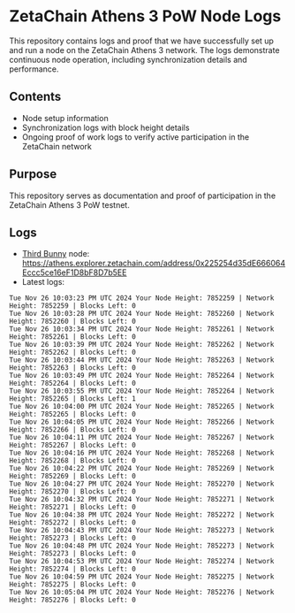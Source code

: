 # ZetaChain Athens 3 PoW Node Logs
This repository contains logs and proof that we have successfully set up and run a node on the ZetaChain Athens 3 network. The logs demonstrate continuous node operation, including synchronization details and performance.

## Contents
- Node setup information
- Synchronization logs with block height details
- Ongoing proof of work logs to verify active participation in the ZetaChain network

## Purpose
This repository serves as documentation and proof of participation in the ZetaChain Athens 3 PoW testnet.

## Logs

- [Third Bunny](https://thirdbunny.xyz/) node: https://athens.explorer.zetachain.com/address/0x225254d35dE666064Eccc5ce16eF1D8bF8D7b5EE
- Latest logs:
```
Tue Nov 26 10:03:23 PM UTC 2024 Your Node Height: 7852259 | Network Height: 7852259 | Blocks Left: 0
Tue Nov 26 10:03:28 PM UTC 2024 Your Node Height: 7852260 | Network Height: 7852260 | Blocks Left: 0
Tue Nov 26 10:03:34 PM UTC 2024 Your Node Height: 7852261 | Network Height: 7852261 | Blocks Left: 0
Tue Nov 26 10:03:39 PM UTC 2024 Your Node Height: 7852262 | Network Height: 7852262 | Blocks Left: 0
Tue Nov 26 10:03:44 PM UTC 2024 Your Node Height: 7852263 | Network Height: 7852263 | Blocks Left: 0
Tue Nov 26 10:03:49 PM UTC 2024 Your Node Height: 7852264 | Network Height: 7852264 | Blocks Left: 0
Tue Nov 26 10:03:55 PM UTC 2024 Your Node Height: 7852264 | Network Height: 7852265 | Blocks Left: 1
Tue Nov 26 10:04:00 PM UTC 2024 Your Node Height: 7852265 | Network Height: 7852265 | Blocks Left: 0
Tue Nov 26 10:04:05 PM UTC 2024 Your Node Height: 7852266 | Network Height: 7852266 | Blocks Left: 0
Tue Nov 26 10:04:11 PM UTC 2024 Your Node Height: 7852267 | Network Height: 7852267 | Blocks Left: 0
Tue Nov 26 10:04:16 PM UTC 2024 Your Node Height: 7852268 | Network Height: 7852268 | Blocks Left: 0
Tue Nov 26 10:04:22 PM UTC 2024 Your Node Height: 7852269 | Network Height: 7852269 | Blocks Left: 0
Tue Nov 26 10:04:27 PM UTC 2024 Your Node Height: 7852270 | Network Height: 7852270 | Blocks Left: 0
Tue Nov 26 10:04:32 PM UTC 2024 Your Node Height: 7852271 | Network Height: 7852271 | Blocks Left: 0
Tue Nov 26 10:04:38 PM UTC 2024 Your Node Height: 7852272 | Network Height: 7852272 | Blocks Left: 0
Tue Nov 26 10:04:43 PM UTC 2024 Your Node Height: 7852273 | Network Height: 7852273 | Blocks Left: 0
Tue Nov 26 10:04:48 PM UTC 2024 Your Node Height: 7852273 | Network Height: 7852273 | Blocks Left: 0
Tue Nov 26 10:04:53 PM UTC 2024 Your Node Height: 7852274 | Network Height: 7852274 | Blocks Left: 0
Tue Nov 26 10:04:59 PM UTC 2024 Your Node Height: 7852275 | Network Height: 7852275 | Blocks Left: 0
Tue Nov 26 10:05:04 PM UTC 2024 Your Node Height: 7852276 | Network Height: 7852276 | Blocks Left: 0
```
